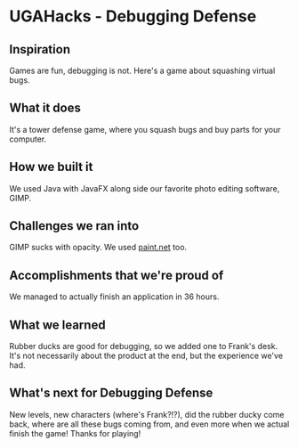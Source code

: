 # UGAHacks - Debugging Defense

## Inspiration
Games are fun, debugging is not. Here's a game about squashing virtual bugs.

## What it does
It's a tower defense game, where you squash bugs and buy parts for your computer.

## How we built it
We used Java with JavaFX along side our favorite photo editing software, GIMP.

## Challenges we ran into
GIMP sucks with opacity. We used [paint.net](https://www.getpaint.net) too.

## Accomplishments that we're proud of
We managed to actually finish an application in 36 hours.

## What we learned
Rubber ducks are good for debugging, so we added one to Frank's desk. It's not necessarily about the product at the end, but the experience we've had.

## What's next for Debugging Defense
New levels, new characters (where's Frank?!?), did the rubber ducky come back, where are all these bugs coming from, and even more when we actual finish the game! Thanks for playing!
